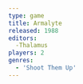 ```yaml
---
type: game
title: Armalyte
released: 1988
editors: 
  -Thalamus
players: 2
genres:
  - 'Shoot Them Up'
---
```

